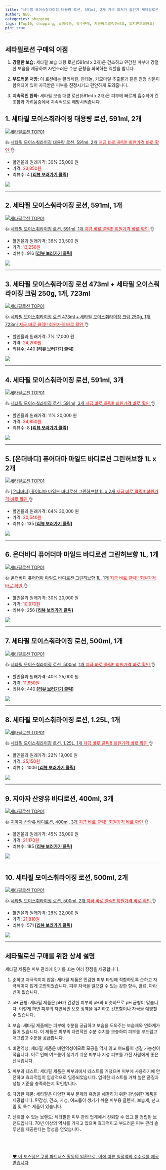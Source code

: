 ```yaml
---
title: "세타필 모이스춰라이징 대용량 로션, 591ml, 2개 가격 최저가 할인가 세타필로션 최저가 추천 제품 비교"
author: NEO.
categories: shopping
tags: [Top10, shopping, 유행상품, 필수구매, 지금바로클릭하세요, 놓치면후회해요]
pin: true
---
```

## 세타필로션 구매의 이점
1. **강렬한 보습:** 세타필 보습 대량 로션(591ml x 2개)은 건조하고 민감한 피부에 강렬한 보습을 제공하며 자연스러운 수분 균형을 회복하는 역할을 합니다.

2. **부드러운 처방:** 이 로션에는 글리세린, 판테놀, 카모마일 추출물과 같은 진정 성분이 함유되어 있어 자극받은 피부를 진정시키고 편안하게 도와줍니다.

3. **지속적인 완화:** 세타필 보습 대량 로션(591ml x 2개)은 피부에 빠르게 흡수되어 건조함과 가려움증에서 지속적으로 해방시켜줍니다.

   

## 1. 세타필 모이스춰라이징 대용량 로션, 591ml, 2개

[![세타필로션 TOP01](https://thumbnail6.coupangcdn.com/thumbnails/remote/490x490ex/image/retail/images/711593805388429-8681b9cc-5d10-40db-99d4-f490d8eca8b5.jpg)](https://link.coupang.com/re/AFFSDP?lptag=AF3617701&subid=GithubCoopas&pageKey=7164345502&traceid=V0-153&itemId=15015111767&vendorItemId=85072877349)


👍 [세타필 모이스춰라이징 대용량 로션, 591ml, 2개 <font color=red> 지금 바로 클릭!! 회원가격 바로 확인 </font> ](https://link.coupang.com/re/AFFSDP?lptag=AF3617701&subid=GithubCoopas&pageKey=7164345502&traceid=V0-153&itemId=15015111767&vendorItemId=85072877349) 👌 


- 할인율과 원래가격: 30%  35,000   원
- 가격: <span style='color:red'>23,850원</span>
- 리뷰수: 4  [**[리뷰 보러가기 클릭]**](https://link.coupang.com/re/AFFSDP?lptag=AF3617701&subid=GithubCoopas&pageKey=7164345502&traceid=V0-153&itemId=15015111767&vendorItemId=85072877349)

[![](/discount_price.png)](https://link.coupang.com/re/AFFSDP?lptag=AF3617701&subid=GithubCoopas&pageKey=7164345502&traceid=V0-153&itemId=15015111767&vendorItemId=85072877349)

---


   

## 2. 세타필 모이스춰라이징 로션, 591ml, 1개

[![세타필로션 TOP01](https://thumbnail6.coupangcdn.com/thumbnails/remote/490x490ex/image/retail/images/1322644922592436-233ae835-1c61-4ace-bc8d-8950cb6c315f.jpg)](https://link.coupang.com/re/AFFSDP?lptag=AF3617701&subid=GithubCoopas&pageKey=7164345502&traceid=V0-153&itemId=17686805619&vendorItemId=80519514876)


👍 [세타필 모이스춰라이징 로션, 591ml, 1개 <font color=red> 지금 바로 클릭!! 회원가격 바로 확인 </font> ](https://link.coupang.com/re/AFFSDP?lptag=AF3617701&subid=GithubCoopas&pageKey=7164345502&traceid=V0-153&itemId=17686805619&vendorItemId=80519514876) 👌 


- 할인율과 원래가격: 36%  23,500   원
- 가격: <span style='color:red'>13,250원</span>
- 리뷰수: 916  [**[리뷰 보러가기 클릭]**](https://link.coupang.com/re/AFFSDP?lptag=AF3617701&subid=GithubCoopas&pageKey=7164345502&traceid=V0-153&itemId=17686805619&vendorItemId=80519514876)

[![](/discount_price.png)](https://link.coupang.com/re/AFFSDP?lptag=AF3617701&subid=GithubCoopas&pageKey=7164345502&traceid=V0-153&itemId=17686805619&vendorItemId=80519514876)

---


   

## 3. 세타필 모이스춰라이징 로션 473ml + 세타필 오이스춰라이징 크림 250g, 1개, 723ml

[![세타필로션 TOP01](https://thumbnail6.coupangcdn.com/thumbnails/remote/490x490ex/image/vendor_inventory/9cf9/3889f876c222f5c07e7150e08b0164819eb8083e0f467e9cc2f33b1ca3db.jpg)](https://link.coupang.com/re/AFFSDP?lptag=AF3617701&subid=GithubCoopas&pageKey=7737172384&traceid=V0-153&itemId=20806878396&vendorItemId=87574766540)


👍 [세타필 모이스춰라이징 로션 473ml + 세타필 오이스춰라이징 크림 250g, 1개, 723ml <font color=red> 지금 바로 클릭!! 회원가격 바로 확인 </font> ](https://link.coupang.com/re/AFFSDP?lptag=AF3617701&subid=GithubCoopas&pageKey=7737172384&traceid=V0-153&itemId=20806878396&vendorItemId=87574766540) 👌 


- 할인율과 원래가격: 7%  17,000   원
- 가격: <span style='color:red'>24,200원</span>
- 리뷰수: 440  [**[리뷰 보러가기 클릭]**](https://link.coupang.com/re/AFFSDP?lptag=AF3617701&subid=GithubCoopas&pageKey=7737172384&traceid=V0-153&itemId=20806878396&vendorItemId=87574766540)

[![](/discount_price.png)](https://link.coupang.com/re/AFFSDP?lptag=AF3617701&subid=GithubCoopas&pageKey=7737172384&traceid=V0-153&itemId=20806878396&vendorItemId=87574766540)

---


   

## 4. 세타필 모이스춰라이징 로션, 591ml, 3개

[![세타필로션 TOP01](https://thumbnail10.coupangcdn.com/thumbnails/remote/490x490ex/image/retail/images/711216595735036-8139ff0f-4120-43d8-a05f-820fa0f83a1d.jpg)](https://link.coupang.com/re/AFFSDP?lptag=AF3617701&subid=GithubCoopas&pageKey=7164345502&traceid=V0-153&itemId=17910186641&vendorItemId=85072873775)


👍 [세타필 모이스춰라이징 로션, 591ml, 3개 <font color=red> 지금 바로 클릭!! 회원가격 바로 확인 </font> ](https://link.coupang.com/re/AFFSDP?lptag=AF3617701&subid=GithubCoopas&pageKey=7164345502&traceid=V0-153&itemId=17910186641&vendorItemId=85072873775) 👌 


- 할인율과 원래가격: 11%  20,000   원
- 가격: <span style='color:red'>34,850원</span>
- 리뷰수: 8  [**[리뷰 보러가기 클릭]**](https://link.coupang.com/re/AFFSDP?lptag=AF3617701&subid=GithubCoopas&pageKey=7164345502&traceid=V0-153&itemId=17910186641&vendorItemId=85072873775)

[![](/discount_price.png)](https://link.coupang.com/re/AFFSDP?lptag=AF3617701&subid=GithubCoopas&pageKey=7164345502&traceid=V0-153&itemId=17910186641&vendorItemId=85072873775)

---


   

## 5. [온더바디] 퓨어더마 마일드 바디로션 그린허브향 1L x 2개

[![세타필로션 TOP01](https://thumbnail7.coupangcdn.com/thumbnails/remote/490x490ex/image/vendor_inventory/c1b8/434fd66abefb48a781c91c2e360709cbc0c6fa54c4496d4e7ddc7d9e1dde.jpg)](https://link.coupang.com/re/AFFSDP?lptag=AF3617701&subid=GithubCoopas&pageKey=7560419051&traceid=V0-153&itemId=19917158333&vendorItemId=80519998474)


👍 [[온더바디] 퓨어더마 마일드 바디로션 그린허브향 1L x 2개 <font color=red> 지금 바로 클릭!! 회원가격 바로 확인 </font> ](https://link.coupang.com/re/AFFSDP?lptag=AF3617701&subid=GithubCoopas&pageKey=7560419051&traceid=V0-153&itemId=19917158333&vendorItemId=80519998474) 👌 


- 할인율과 원래가격: 64%  30,000   원
- 가격: <span style='color:red'>20,540원</span>
- 리뷰수: 135  [**[리뷰 보러가기 클릭]**](https://link.coupang.com/re/AFFSDP?lptag=AF3617701&subid=GithubCoopas&pageKey=7560419051&traceid=V0-153&itemId=19917158333&vendorItemId=80519998474)

[![](/discount_price.png)](https://link.coupang.com/re/AFFSDP?lptag=AF3617701&subid=GithubCoopas&pageKey=7560419051&traceid=V0-153&itemId=19917158333&vendorItemId=80519998474)

---


   

## 6. 온더바디 퓨어더마 마일드 바디로션 그린허브향 1L, 1개

[![세타필로션 TOP01](https://thumbnail9.coupangcdn.com/thumbnails/remote/490x490ex/image/vendor_inventory/f0ad/4187520d396117c15705ba6484239a562cf44edca7a4d091c5670b5ad6a9.jpg)](https://link.coupang.com/re/AFFSDP?lptag=AF3617701&subid=GithubCoopas&pageKey=5314334755&traceid=V0-153&itemId=19262924199&vendorItemId=74757038364)


👍 [온더바디 퓨어더마 마일드 바디로션 그린허브향 1L, 1개 <font color=red> 지금 바로 클릭!! 회원가격 바로 확인 </font> ](https://link.coupang.com/re/AFFSDP?lptag=AF3617701&subid=GithubCoopas&pageKey=5314334755&traceid=V0-153&itemId=19262924199&vendorItemId=74757038364) 👌 


- 할인율과 원래가격: 30%  20,000   원
- 가격: <span style='color:red'>10,970원</span>
- 리뷰수: 256  [**[리뷰 보러가기 클릭]**](https://link.coupang.com/re/AFFSDP?lptag=AF3617701&subid=GithubCoopas&pageKey=5314334755&traceid=V0-153&itemId=19262924199&vendorItemId=74757038364)

[![](/discount_price.png)](https://link.coupang.com/re/AFFSDP?lptag=AF3617701&subid=GithubCoopas&pageKey=5314334755&traceid=V0-153&itemId=19262924199&vendorItemId=74757038364)

---


   

## 7. 세타필 모이스춰라이징 로션, 500ml, 1개

[![세타필로션 TOP01](https://thumbnail10.coupangcdn.com/thumbnails/remote/490x490ex/image/rs_quotation_api/u38gth7f/4dd9b982ec6f4a1984f6701ca3e3bfb4.png)](https://link.coupang.com/re/AFFSDP?lptag=AF3617701&subid=GithubCoopas&pageKey=7164345502&traceid=V0-153&itemId=19715897661&vendorItemId=85128497249)


👍 [세타필 모이스춰라이징 로션, 500ml, 1개 <font color=red> 지금 바로 클릭!! 회원가격 바로 확인 </font> ](https://link.coupang.com/re/AFFSDP?lptag=AF3617701&subid=GithubCoopas&pageKey=7164345502&traceid=V0-153&itemId=19715897661&vendorItemId=85128497249) 👌 


- 할인율과 원래가격: 40%  25,000   원
- 가격: <span style='color:red'>11,650원</span>
- 리뷰수: 440  [**[리뷰 보러가기 클릭]**](https://link.coupang.com/re/AFFSDP?lptag=AF3617701&subid=GithubCoopas&pageKey=7164345502&traceid=V0-153&itemId=19715897661&vendorItemId=85128497249)

[![](/discount_price.png)](https://link.coupang.com/re/AFFSDP?lptag=AF3617701&subid=GithubCoopas&pageKey=7164345502&traceid=V0-153&itemId=19715897661&vendorItemId=85128497249)

---


   

## 8. 세타필 모이스춰라이징 로션, 1.25L, 1개

[![세타필로션 TOP01](https://thumbnail9.coupangcdn.com/thumbnails/remote/490x490ex/image/retail/images/2022/12/20/10/0/196f8a76-789e-4c72-869e-db746d34bfee.png)](https://link.coupang.com/re/AFFSDP?lptag=AF3617701&subid=GithubCoopas&pageKey=7164345502&traceid=V0-153&itemId=17215242941&vendorItemId=84387112171)


👍 [세타필 모이스춰라이징 로션, 1.25L, 1개 <font color=red> 지금 바로 클릭!! 회원가격 바로 확인 </font> ](https://link.coupang.com/re/AFFSDP?lptag=AF3617701&subid=GithubCoopas&pageKey=7164345502&traceid=V0-153&itemId=17215242941&vendorItemId=84387112171) 👌 


- 할인율과 원래가격: 22%  19,000   원
- 가격: <span style='color:red'>25,150원</span>
- 리뷰수: 1006  [**[리뷰 보러가기 클릭]**](https://link.coupang.com/re/AFFSDP?lptag=AF3617701&subid=GithubCoopas&pageKey=7164345502&traceid=V0-153&itemId=17215242941&vendorItemId=84387112171)

[![](/discount_price.png)](https://link.coupang.com/re/AFFSDP?lptag=AF3617701&subid=GithubCoopas&pageKey=7164345502&traceid=V0-153&itemId=17215242941&vendorItemId=84387112171)

---


   

## 9. 지아자 산양유 바디로션, 400ml, 3개

[![세타필로션 TOP01](https://thumbnail9.coupangcdn.com/thumbnails/remote/490x490ex/image/retail/images/05194ec6-32b3-4eb3-a716-c4e17caa01d85148044901811916575.png)](https://link.coupang.com/re/AFFSDP?lptag=AF3617701&subid=GithubCoopas&pageKey=6036901830&traceid=V0-153&itemId=18819914457&vendorItemId=85950260312)


👍 [지아자 산양유 바디로션, 400ml, 3개 <font color=red> 지금 바로 클릭!! 회원가격 바로 확인 </font> ](https://link.coupang.com/re/AFFSDP?lptag=AF3617701&subid=GithubCoopas&pageKey=6036901830&traceid=V0-153&itemId=18819914457&vendorItemId=85950260312) 👌 


- 할인율과 원래가격: 45%  35,000   원
- 가격: <span style='color:red'>21,170원</span>
- 리뷰수: 185  [**[리뷰 보러가기 클릭]**](https://link.coupang.com/re/AFFSDP?lptag=AF3617701&subid=GithubCoopas&pageKey=6036901830&traceid=V0-153&itemId=18819914457&vendorItemId=85950260312)

[![](/discount_price.png)](https://link.coupang.com/re/AFFSDP?lptag=AF3617701&subid=GithubCoopas&pageKey=6036901830&traceid=V0-153&itemId=18819914457&vendorItemId=85950260312)

---


   

## 10. 세타필 모이스춰라이징 로션, 500ml, 2개

[![세타필로션 TOP01](https://thumbnail6.coupangcdn.com/thumbnails/remote/490x490ex/image/retail/images/8bf8a482-84f5-46dd-a5a6-13639d3cff238765135340582614563.png)](https://link.coupang.com/re/AFFSDP?lptag=AF3617701&subid=GithubCoopas&pageKey=7164345502&traceid=V0-153&itemId=15362153822&vendorItemId=85296881728)


👍 [세타필 모이스춰라이징 로션, 500ml, 2개 <font color=red> 지금 바로 클릭!! 회원가격 바로 확인 </font> ](https://link.coupang.com/re/AFFSDP?lptag=AF3617701&subid=GithubCoopas&pageKey=7164345502&traceid=V0-153&itemId=15362153822&vendorItemId=85296881728) 👌 


- 할인율과 원래가격: 28%  22,000   원
- 가격: <span style='color:red'>21,810원</span>
- 리뷰수: 571  [**[리뷰 보러가기 클릭]**](https://link.coupang.com/re/AFFSDP?lptag=AF3617701&subid=GithubCoopas&pageKey=7164345502&traceid=V0-153&itemId=15362153822&vendorItemId=85296881728)

[![](/discount_price.png)](https://link.coupang.com/re/AFFSDP?lptag=AF3617701&subid=GithubCoopas&pageKey=7164345502&traceid=V0-153&itemId=15362153822&vendorItemId=85296881728)

---
## 세타필로션 구매를 위한 상세 설명
세타필 제품은 피부 관리에 인기를 끄는 여러 장점을 제공합니다.

1. 순하고 자극적이지 않음: 세타필 제품은 민감한 피부 타입에 적합하도록 순하고 자극적이지 않게 고안되었습니다. 피부 자극을 일으킬 수 있는 강한 향수, 염료, 파라벤이 없습니다.

2. pH 균형: 세타필 제품은 pH가 건강한 피부의 pH와 비슷하므로 pH 균형이 맞습니다. 이렇게 하면 피부의 자연적인 보호 장벽을 유지하고 건조함이나 자극을 예방할 수 있습니다.

3. 보습: 세타필 제품에는 피부에 수분을 공급하고 보습을 도와주는 보습제와 연화제가 들어 있습니다. 이 제품은 피부의 자연적인 수분 수치를 보충하여 피부를 부드럽고 매끄럽고 수분을 공급합니다.

4. 비면역성: 세타필 제품은 비면역성이므로 모공을 막지 않고 여드름이 생길 가능성이 적습니다. 이로 인해 여드름이 생기기 쉬운 피부나 지성 피부를 가진 사람에게 좋은 선택입니다.

5. 피부과 테스트: 세타필 제품은 피부과에서 테스트를 거쳤으며 피부에 사용하기에 안전하고 효과적임이 임상적으로 입증되었습니다. 엄격한 테스트를 거쳐 높은 품질과 성능 기준을 충족하는지 확인합니다.

6. 다양한 제품: 세타필은 다양한 피부 문제와 유형을 해결하기 위한 광범위한 제품을 제공합니다. 민감성, 건조, 지성, 여드름이 생기기 쉬운 피부용 클렌저, 보습제, 선크림 및 특수 제품이 있습니다.

7. 신뢰할 수 있는 브랜드: 세타필은 피부 관리 업계에서 신뢰할 수 있고 잘 정립된 브랜드입니다. 70년 이상의 역사를 가지고 있으며 효과적이고 부드러운 피부 관리 솔루션을 제공한다는 명성을 얻었습니다.<br><br><br><br><br> [ ❤  이 포스팅은 쿠팡 파트너스 활동의 일환으로, 이에 따른 일정액의 수수료를 제공받습니다](https://link.coupang.com/a/bcEFyh)